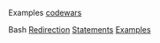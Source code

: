 Examples
    [codewars](codewars/index)

Bash
	[Redirection](Redirection)
	[Statements](Statements)
	[Examples](Examples)

